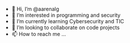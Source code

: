 - 👋 Hi, I’m @aarenalg
- 👀 I’m interested in programming and security
- 🌱 I’m currently learning Cybersecurity and TIC
- 💞️ I’m looking to collaborate on code projects
- 📫 How to reach me ...

<!---
aarenalg/aarenalg is a ✨ special ✨ repository because its `README.md` (this file) appears on your GitHub profile.
You can click the Preview link to take a look at your changes.
--->
